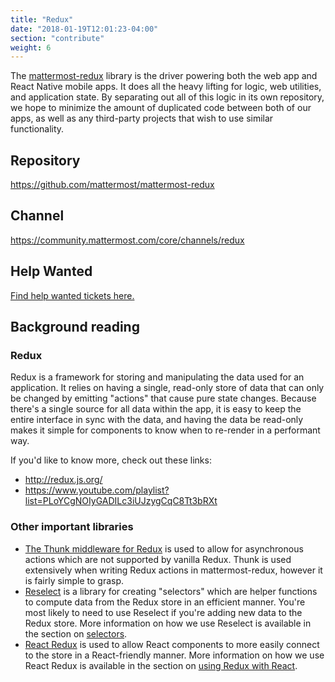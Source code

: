 ```yaml
---
title: "Redux"
date: "2018-01-19T12:01:23-04:00"
section: "contribute"
weight: 6
---
```


The [mattermost-redux](https://github.com/mattermost/mattermost-redux) library is the driver powering both the web app and React Native mobile apps. It does all the heavy lifting for logic, web utilities, and application state. By separating out all of this logic in its own repository, we hope to minimize the amount of duplicated code between both of our apps, as well as any third-party projects that wish to use similar functionality.

## Repository

https://github.com/mattermost/mattermost-redux

## Channel

https://community.mattermost.com/core/channels/redux

## Help Wanted

[Find help wanted tickets here.](https://mattermost.com/pl/help-wanted-mattermost-redux)

## Background reading

### Redux

Redux is a framework for storing and manipulating the data used for an application. It relies on having a single, read-only store of data that can only be changed by emitting "actions" that cause pure state changes. Because there's a single source for all data within the app, it is easy to keep the entire interface in sync with the data, and having the data be read-only makes it simple for components to know when to re-render in a performant way.

If you'd like to know more, check out these links:

* http://redux.js.org/
* https://www.youtube.com/playlist?list=PLoYCgNOIyGADILc3iUJzygCqC8Tt3bRXt

### Other important libraries

* [The Thunk middleware for Redux](https://github.com/gaearon/redux-thunk) is used to allow for asynchronous actions which are not supported by vanilla Redux. Thunk is used extensively when writing Redux actions in mattermost-redux, however it is fairly simple to grasp.
* [Reselect](https://github.com/reactjs/reselect) is a library for creating "selectors" which are helper functions to compute data from the Redux store in an efficient manner. You're most likely to need to use Reselect if you're adding new data to the Redux store. More information on how we use Reselect is available in the section on [selectors](/contribute/redux/selectors).
* [React Redux](https://github.com/reactjs/react-redux) is used to allow React components to more easily connect to the store in a React-friendly manner. More information on how we use React Redux is available in the section on [using Redux with React](/contribute/redux/react-redux).
